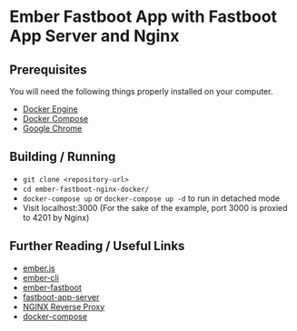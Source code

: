 # Ember Fastboot App with Fastboot App Server and Nginx

## Prerequisites

You will need the following things properly installed on your computer.

* [Docker Engine](https://docs.docker.com/engine/)
* [Docker Compose](https://docs.docker.com/compose/)
* [Google Chrome](https://google.com/chrome/)

## Building / Running

* `git clone <repository-url>`
* `cd ember-fastboot-nginx-docker/`
* `docker-compose up` or `docker-compose up -d` to run in detached mode
* Visit localhost:3000 (For the sake of the example, port 3000 is proxied to 4201 by Nginx)

## Further Reading / Useful Links

* [ember.js](https://emberjs.com/)
* [ember-cli](https://ember-cli.com/)
* [ember-fastboot](https://ember-fastboot.com/docs/user-guide)
* [fastboot-app-server](https://github.com/ember-fastboot/fastboot-app-server)
* [NGINX Reverse Proxy](https://docs.nginx.com/nginx/admin-guide/web-server/reverse-proxy/)
* [docker-compose](https://docs.docker.com/compose/)
